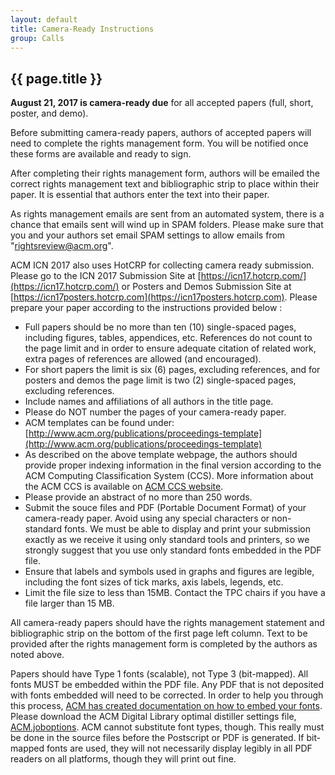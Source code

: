 ```yaml
---
layout: default
title: Camera-Ready Instructions
group: Calls
---
```


## {{ page.title }}

**August 21, 2017 is camera-ready due** for all accepted papers (full, short, poster, and demo).

Before submitting camera-ready papers, authors of accepted papers will need to complete the rights management form. You will be notified once these forms are available and ready to sign.

After completing their rights management form, authors will be emailed the correct rights management text and bibliographic strip to place within their paper. It is essential that authors enter the text into their paper.

As rights management emails are sent from an automated system, there is a chance that emails sent will wind up in SPAM folders. Please make sure that you and your authors set email SPAM settings to allow emails from "rightsreview@acm.org".

ACM ICN 2017 also uses HotCRP for collecting camera ready submission. Please go to the ICN 2017 Submission Site at [https://icn17.hotcrp.com/](https://icn17.hotcrp.com/) or Posters and Demos Submission Site at [https://icn17posters.hotcrp.com](https://icn17posters.hotcrp.com). Please prepare your paper according to the instructions provided below :

- Full papers should be no more than ten (10) single-spaced pages, including figures, tables, appendices, etc. References do not count to the page limit and in order to ensure adequate citation of related work, extra pages of references are allowed (and encouraged).
- For short papers the limit is six (6) pages, excluding references, and for posters and demos the page limit is two (2) single-spaced pages, excluding references.
- Include names and affiliations of all authors in the title page.
- Please do NOT number the pages of your camera-ready paper.
- ACM templates can be found under: [http://www.acm.org/publications/proceedings-template](http://www.acm.org/publications/proceedings-template)
- As described on the above template webpage, the authors should provide proper indexing information in the final version according to the ACM Computing Classification System (CCS). More information about the ACM CCS is available on [ACM CCS website](https://www.acm.org/publications/class-2012).
- Please provide an abstract of no more than 250 words.
- Submit the souce files and PDF (Portable Document Format) of your camera-ready paper. Avoid using any special characters or non-standard fonts. We must be able to display and print your submission exactly as we receive it using only standard tools and printers, so we strongly suggest that you use only standard fonts embedded in the PDF file.
- Ensure that labels and symbols used in graphs and figures are legible, including the font sizes of tick marks, axis labels, legends, etc.
- Limit the file size to less than 15MB. Contact the TPC chairs if you have a file larger than 15 MB.

All camera-ready papers should have the rights management statement and bibliographic strip on the bottom of the first page left column. Text to be provided after the rights management form is completed by the authors as noted above.

Papers should have Type 1 fonts (scalable), not Type 3 (bit-mapped). All fonts MUST be embedded within the PDF file. Any PDF that is not deposited with fonts embedded will need to be corrected. In order to help you through this process, [ACM has created documentation on how to embed your fonts](http://www.acm.org/binaries/content/assets/publications/word-to-pdf-instructions-.txt). Please download the ACM Digital Library optimal distiller settings file, [ACM.joboptions](http://www.acm.org/binaries/content/assets/publications/acm1.joboptions). ACM cannot substitute font types, though. This really must be done in the source files before the Postscript or PDF is generated. If bit-mapped fonts are used, they will not necessarily display legibly in all PDF readers on all platforms, though they will print out fine.
